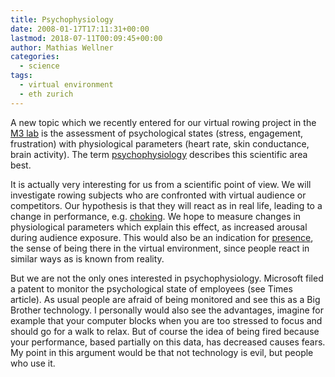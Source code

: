 ```yaml
---
title: Psychophysiology
date: 2008-01-17T17:11:31+00:00
lastmod: 2018-07-11T00:09:45+00:00
author: Mathias Wellner
categories:
  - science
tags:
  - virtual environment
  - eth zurich
---
```

A new topic which we recently entered for our virtual rowing project in the [M3 lab](http://www.sms.hest.ethz.ch/research/current-research-projects/robot-assisted-training-in-sports.html) is the assessment of psychological states (stress, engagement, frustration) with physiological parameters (heart rate, skin conductance, brain activity). The term [psychophysiology](http://en.wikipedia.org/wiki/Psychophysiology) describes this scientific area best. 

It is actually very interesting for us from a scientific point of view. We will investigate rowing subjects who are confronted with virtual audience or competitors. Our hypothesis is that they will react as in real life, leading to a change in performance, e.g. [choking](http://en.wikipedia.org/wiki/Choke_%28sports%29). We hope to measure changes in physiological parameters which explain this effect, as increased arousal during audience exposure. This would also be an indication for [presence](http://en.wikipedia.org/wiki/Presence_%28telepresence%29), the sense of being there in the virtual environment, since people react in similar ways as is known from reality.

But we are not the only ones interested in psychophysiology. Microsoft filed a patent to monitor the psychological state of employees (see Times article). As usual people are afraid of being monitored and see this as a Big Brother technology. I personally would also see the advantages, imagine for example that your computer blocks when you are too stressed to focus and should go for a walk to relax. But of course the idea of being fired because your performance, based partially on this data, has decreased causes fears. My point in this argument would be that not technology is evil, but people who use it.